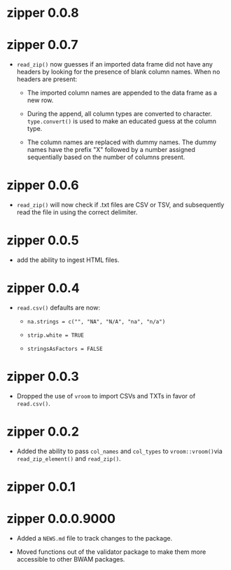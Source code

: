 # zipper 0.0.8

# zipper 0.0.7

-   `read_zip()` now guesses if an imported data frame did not have any headers by looking for the presence of blank column names. When no headers are present:

    -   The imported column names are appended to the data frame as a new row.

    -   During the append, all column types are converted to character. `type.convert()` is used to make an educated guess at the column type.

    -   The column names are replaced with dummy names. The dummy names have the prefix "X" followed by a number assigned sequentially based on the number of columns present.

# zipper 0.0.6

-   `read_zip()` will now check if .txt files are CSV or TSV, and subsequently read the file in using the correct delimiter.

# zipper 0.0.5

-   add the ability to ingest HTML files.

# zipper 0.0.4

-   `read.csv()` defaults are now:

    -   `na.strings = c("", "NA", "N/A", "na", "n/a")`

    -   `strip.white = TRUE`

    -   `stringsAsFactors = FALSE`

# zipper 0.0.3

-   Dropped the use of `vroom` to import CSVs and TXTs in favor of `read.csv()`.

# zipper 0.0.2

-   Added the ability to pass `col_names` and `col_types` to `vroom::vroom()`via `read_zip_element()` and `read_zip()`.

# zipper 0.0.1

# zipper 0.0.0.9000

-   Added a `NEWS.md` file to track changes to the package.

-   Moved functions out of the validator package to make them more accessible to other BWAM packages.
